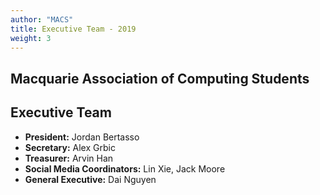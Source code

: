 ```yaml
---
author: "MACS"
title: Executive Team -	2019
weight: 3
---
```


## Macquarie Association of Computing Students
## Executive Team
- **President:** Jordan Bertasso
- **Secretary:** Alex Grbic
- **Treasurer:** Arvin Han
- **Social Media Coordinators:** Lin Xie, Jack Moore
- **General Executive:** Dai Nguyen